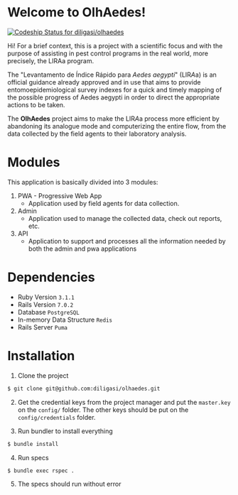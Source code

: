 # Welcome to OlhAedes!

[![Codeship Status for diligasi/olhaedes](https://app.codeship.com/projects/8a15e08f-7a4c-4a82-ad2a-8c64c7f09ad9/status?branch=main)](https://app.codeship.com/projects/456950)

Hi! For a brief context, this is a project with a scientific focus and with the purpose of assisting in pest control programs in the real world, more precisely, the LIRAa program.

The "Levantamento de Índice Rápido para *Aedes aegypti*" (LIR*A*a) is an official guidance already approved and in use that aims to provide entomoepidemiological survey indexes for a quick and timely mapping of the possible progress of Aedes aegypti in order to direct the appropriate actions to be taken.

The **OlhAedes** project aims to make the LIR*A*a process more efficient by abandoning its analogue mode and computerizing the entire flow, from the data collected by the field agents to their laboratory analysis.

# Modules

This application is basically divided into 3 modules:

1. PWA - Progressive Web App
    - Application used by field agents for data collection.
2. Admin
    - Application used to manage the collected data, check out reports, etc.
3. API
    - Application to support and processes all the information needed by both the admin and pwa  applications

# Dependencies

- Ruby Version  `3.1.1`
- Rails Version  `7.0.2`
- Database  `PostgreSQL`
- In-memory Data Structure `Redis`
- Rails Server  `Puma`

# Installation

1. Clone the project
```bash
$ git clone git@github.com:diligasi/olhaedes.git
```

2. Get the credential keys from the project manager and put the `master.key` on the `config/` folder. The other keys should be put on the `config/credentials` folder.

3. Run bundler to install everything
```bash
$ bundle install
```

4. Run specs
```bash
$ bundle exec rspec .
```

5. The specs should run without error
